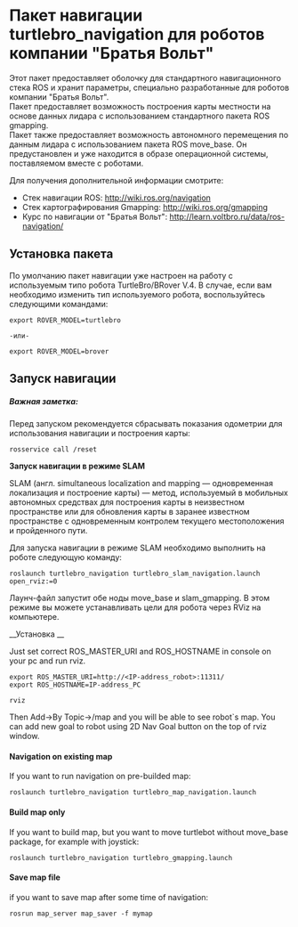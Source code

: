 # Пакет навигации turtlebro_navigation для роботов компании "Братья Вольт"

Этот пакет предоставляет оболочку для стандартного навигационного стека ROS и хранит параметры, специально разработанные для роботов компании "Братья Вольт".   
Пакет предоставляет возможность построения карты местности на основе данных лидара с использованием стандартного пакета ROS gmapping.  
Пакет также предоставляет возможность автономного перемещения по данным лидара с использованием пакета ROS move_base.
Он предустановлен и уже находится в образе операционной системы, поставляемом вместе с роботами.

Для получения дополнительной информации смотрите:
- Стек навигации ROS: http://wiki.ros.org/navigation   
- Стек картографирования Gmapping: http://wiki.ros.org/gmapping  
- Курс по навигации от "Братья Вольт": http://learn.voltbro.ru/data/ros-navigation/ 
 
## Установка пакета

По умолчанию пакет навигации уже настроен на работу с используемым типо робота TurtleBro/BRover V.4. В случае, если вам необходимо изменить тип используемого робота, воспользуйтесь следующими командами:

```
export ROVER_MODEL=turtlebro

-или-

export ROVER_MODEL=brover
```

## Запуск навигации


##### Важная заметка:

Перед запуском рекомендуется сбрасывать показания одометрии для использования навигации и построения карты:
```
rosservice call /reset
```

__Запуск навигации в режиме SLAM__

SLAM (англ. simultaneous localization and mapping — одновременная локализация и построение карты) — метод, используемый в мобильных автономных средствах для построения карты в неизвестном пространстве или для обновления карты в заранее известном пространстве с одновременным контролем текущего местоположения и пройденного пути.

Для запуска навигации в режиме SLAM необходимо выполнить на роботе следующую команду:  

```
roslaunch turtlebro_navigation turtlebro_slam_navigation.launch open_rviz:=0
```

Лаунч-файл запустит обе ноды move_base и slam_gmapping. В этом режиме вы можете устанавливать цели для робота через RViz на компьютере.

__Установка __

Just set correct ROS_MASTER_URI and ROS_HOSTNAME in console on your pc and run rviz. 
```
export ROS_MASTER_URI=http://<IP-address_robot>:11311/
export ROS_HOSTNAME=IP-address_PC

rviz
```

Then Add->By Topic->/map and you will be able to see robot`s map. You can add new goal to robot using 2D Nav Goal button on the top of rviz window.  


#### Navigation on existing map 
If you want to run navigation on pre-builded map:  
```
roslaunch turtlebro_navigation turtlebro_map_navigation.launch
```

#### Build map only
If you want to build map, but you want to move turtlebot without move_base package, for example with joystick:  
```
roslaunch turtlebro_navigation turtlebro_gmapping.launch
```

#### Save map file
if you want to save map after some time of navigation:    
```
rosrun map_server map_saver -f mymap
```
